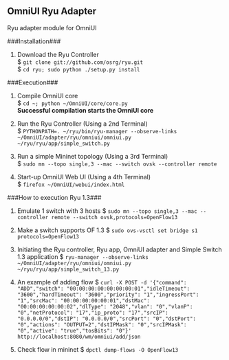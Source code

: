 OmniUI Ryu Adapter 
-------------------------
Ryu adapter module for OmniUI

###Installation###
1. Download the Ryu Controller  
$ `git clone git://github.com/osrg/ryu.git`  
$ `cd ryu; sudo python ./setup.py install`

###Execution###
1. Compile OmniUI core  
$ `cd ~; python ~/OmniUI/core/core.py`  
**Successful compilation starts the OmniUI core**  

2. Run the Ryu Controller (Using a 2nd Terminal)  
$ `PYTHONPATH=. ~/ryu/bin/ryu-manager --observe-links ~/OmniUI/adapter/ryu/omniui/omniui.py ~/ryu/ryu/app/simple_switch.py`

3. Run a simple Mininet topology (Using a 3rd Terminal)  
$ `sudo mn --topo single,3 --mac --switch ovsk --controller remote`

4. Start-up OmniUI Web UI (Using a 4th Terminal)  
$ `firefox ~/OmniUI/webui/index.html`

###How to execution Ryu 1.3###
1. Emulate 1 switch with 3 hosts
$ `sudo mn --topo single,3 --mac --controller remote --switch ovsk,protocols=OpenFlow13`

2. Make a switch supports OF 1.3
$ `sudo ovs-vsctl set bridge s1 protocols=OpenFlow13`

3. Initiating the Ryu controller, Ryu app, OmniUI adapter and Simple Switch 1.3 application
$ `ryu-manager --observe-links ~/OmniUI/adapter/ryu/omniui/omniui.py ~/ryu/ryu/app/simple_switch_13.py`

4. An example of adding flow
$ `curl -X POST -d '{"command": "ADD","switch": "00:00:00:00:00:00:00:01","idleTimeout": "3600","hardTimeout": "3600","priority": "1","ingressPort": "1","srcMac": "00:00:00:00:00:01","dstMac": "00:00:00:00:00:02","dlType": "2048","vlan": "0","vlanP": "0","netProtocol": "17","ip_proto": "17","srcIP": "0.0.0.0/0","dstIP": "0.0.0.0/0","srcPort": "0","dstPort": "0","actions": "OUTPUT=2","dstIPMask": "0","srcIPMask": "0","active": "true","tosBits": "0"}' http://localhost:8080/wm/omniui/add/json` 

 5. Check flow in mininet
$ `dpctl dump-flows -O OpenFlow13`
